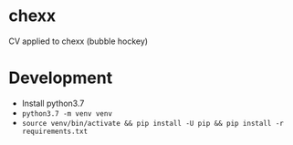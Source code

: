 # chexx
CV applied to chexx (bubble hockey)


# Development
* Install python3.7
* `python3.7 -m venv venv`
* `source venv/bin/activate && pip install -U pip && pip install -r requirements.txt`
